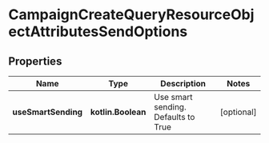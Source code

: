 
# CampaignCreateQueryResourceObjectAttributesSendOptions

## Properties
| Name | Type | Description | Notes |
| ------------ | ------------- | ------------- | ------------- |
| **useSmartSending** | **kotlin.Boolean** | Use smart sending. Defaults to True |  [optional] |



